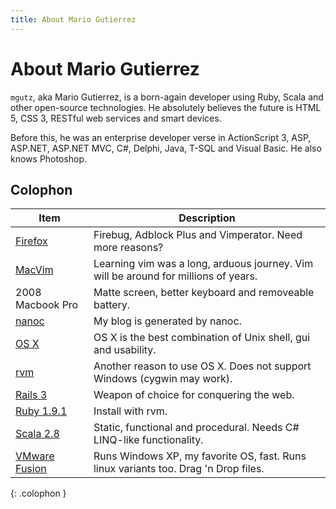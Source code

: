 ```yaml
---
title: About Mario Gutierrez
---
```


# About Mario Gutierrez

`mgutz`, aka Mario Gutierrez, is a born-again developer using Ruby, Scala and other open-source technologies. He
absolutely believes the future is HTML 5, CSS 3, RESTful web services and smart devices.

Before this, he was an enterprise developer verse in ActionScript 3, ASP, ASP.NET, ASP.NET MVC, C#, 
Delphi, Java, T-SQL and Visual Basic. He also knows Photoshop.


## Colophon
| Item | Description
| ---- | -----------
| [Firefox](http://www.mozilla.com/en-US/firefox/personal.html) | Firebug, Adblock Plus and Vimperator. Need more reasons? 
| [MacVim](http://code.google.com/p/macvim/) | Learning vim was a long, arduous journey. Vim will be around for millions of years. 
| 2008 Macbook Pro | Matte screen, better keyboard and removeable battery.
| [nanoc](http://nanoc.stoneship.org/) | My blog is generated by nanoc.
| [OS X](http://apple.com) | OS X is the best combination of Unix shell, gui and usability.
| [rvm](http://rvm.beginrescueend.com/) | Another reason to use OS X. Does not support Windows (cygwin may work).
| [Rails 3](http://rubyonrails.org) | Weapon of choice for conquering the web.
| [Ruby 1.9.1](http://www.ruby-lang.org/en/) | Install with rvm.
| [Scala 2.8](http://scala-lang.org) | Static, functional and procedural. Needs C# LINQ-like functionality. 
| [VMware Fusion](http://www.vmware.com/products/fusion/) | Runs Windows XP, my favorite OS, fast. Runs linux variants too. Drag 'n Drop files.
{: .colophon }
